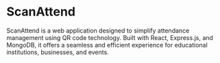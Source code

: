 # ScanAttend
ScanAttend is a web application designed to simplify attendance management using QR code technology. Built with React, Express.js, and MongoDB, it offers a seamless and efficient experience for educational institutions, businesses, and events.
